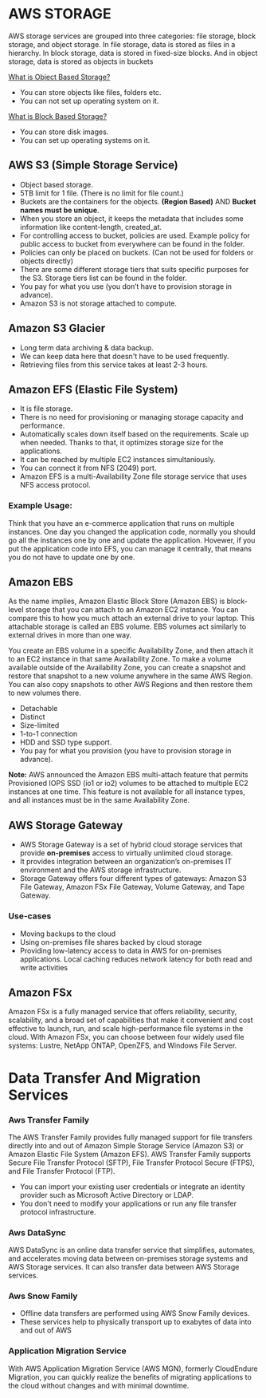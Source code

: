 # AWS STORAGE

AWS storage services are grouped into three categories: file storage, block storage, and object storage. In file storage, data is stored as files in a hierarchy. In block storage, data is stored in fixed-size blocks. And in object storage, data is stored as objects in buckets

[What is Object Based Storage?](https://www.ibm.com/topics/object-storage)

- You can store objects like files, folders etc.
- You can not set up operating system on it.

[What is Block Based Storage?](https://www.ibm.com/topics/block-storage)

- You can store disk images.
- You can set up operating systems on it.

## AWS S3 (Simple Storage Service)

- Object based storage.
- 5TB limit for 1 file. (There is no limit for file count.)
- Buckets are the containers for the objects. **(Region Based)** AND **Bucket names must be unique**.
- When you store an object, it keeps the metadata that includes some information like content-length, created_at.
- For controlling access to bucket, policies are used. Example policy for public access to bucket from everywhere can be found in the folder.
- Policies can only be placed on buckets. (Can not be used for folders or objects directly)
- There are some different storage tiers that suits specific purposes for the S3. Storage tiers list can be found in the folder.
- You pay for what you use (you don’t have to provision storage in advance).
- Amazon S3 is not storage attached to compute.

## Amazon S3 Glacier

- Long term data archiving & data backup.
- We can keep data here that doesn't have to be used frequently.
- Retrieving files from this service takes at least 2-3 hours.

## Amazon EFS (Elastic File System)

- It is file storage.
- There is no need for provisioning or managing storage capacity and performance.
- Automatically scales down itself based on the requirements. Scale up when needed. Thanks to that, it optimizes storage size for the applications.
- It can be reached by multiple EC2 instances simultaniously.
- You can connect it from NFS (2049) port.
- Amazon EFS is a multi-Availability Zone file storage service that uses NFS access protocol.

### Example Usage:

Think that you have an e-commerce application that runs on multiple instances. One day you changed the application code, normally you should go all the instances one by one and update the application. Hovewer, if you put the application code into EFS, you can manage it centrally, that means you do not have to update one by one.

## Amazon EBS

As the name implies, Amazon Elastic Block Store (Amazon EBS) is block-level storage that you can attach to an Amazon EC2 instance. You can compare this to how you much attach an external drive to your laptop. This attachable storage is called an EBS volume. EBS volumes act similarly to external drives in more than one way.

You create an EBS volume in a specific Availability Zone, and then attach it to an EC2 instance in that same Availability Zone.
To make a volume available outside of the Availability Zone, you can create a snapshot and restore that snapshot to a new volume anywhere in the same AWS Region. You can also copy snapshots to other AWS Regions and then restore them to new volumes there.

- Detachable
- Distinct
- Size-limited
- 1-to-1 connection
- HDD and SSD type support.
- You pay for what you provision (you have to provision storage in advance).

**Note:** AWS announced the Amazon EBS multi-attach feature that permits Provisioned IOPS SSD (io1 or io2) volumes to be attached to multiple EC2 instances at one time. This feature is not available for all instance types, and all instances must be in the same Availability Zone.

## AWS Storage Gateway

- AWS Storage Gateway is a set of hybrid cloud storage services that provide **on-premises** access to virtually unlimited cloud storage.
- It provides integration between an organization’s on-premises IT environment and the AWS storage infrastructure.
- Storage Gateway offers four different types of gateways: Amazon S3 File Gateway, Amazon FSx File Gateway, Volume Gateway, and Tape Gateway.

### Use-cases

- Moving backups to the cloud
- Using on-premises file shares backed by cloud storage
- Providing low-latency access to data in AWS for on-premises applications. Local caching reduces network latency for both read and write activities

## Amazon FSx

Amazon FSx is a fully managed service that offers reliability, security, scalability, and a broad set of capabilities that make it convenient and cost effective to launch, run, and scale high-performance file systems in the cloud. With Amazon FSx, you can choose between four widely used file systems: Lustre, NetApp ONTAP, OpenZFS, and Windows File Server.

# Data Transfer And Migration Services

### Aws Transfer Family

The AWS Transfer Family provides fully managed support for file transfers directly into and out of Amazon Simple Storage Service (Amazon S3) or Amazon Elastic File System (Amazon EFS). AWS Transfer Family supports Secure File Transfer Protocol (SFTP), File Transfer Protocol Secure (FTPS), and File Transfer Protocol (FTP).

- You can import your existing user credentials or integrate an identity provider such as Microsoft Active Directory or LDAP.
- You don't need to modify your applications or run any file transfer protocol infrastructure.

### Aws DataSync

AWS DataSync is an online data transfer service that simplifies, automates, and accelerates moving data between on-premises storage systems and AWS Storage services. It can also transfer data between AWS Storage services.

### Aws Snow Family

- Offline data transfers are performed using AWS Snow Family devices.
- These services help to physically transport up to exabytes of data into and out of AWS

### Application Migration Service

With AWS Application Migration Service (AWS MGN), formerly CloudEndure Migration, you can quickly realize the benefits of migrating applications to the cloud without changes and with minimal downtime.
